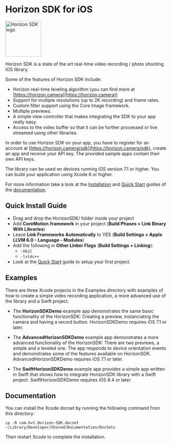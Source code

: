 Horizon SDK for iOS
=======================

<img src="https://horizon.camera/static/sdk/docs/docs/documentation-static/images/horizonsdk-logo.png" alt="Horizon SDK logo" style="width:112px;height:112px;">

Horizon SDK is a state of the art real-time video recording / photo shooting iOS library.

Some of the features of Horizon SDK include:

* Horizon real-time leveling algorithm (you can find more at [https://horizon.camera](https://horizon.camera))
* Support for multiple resolutions (up to 2K recording) and frame rates.
* Custom filter support using the Core Image framework.
* Multiple previews.
* A simple view controller that makes integrating the SDK to your app really easy.
* Access to the video buffer so that it can be further processed or live streamed using other libraries.

In order to use Horizon SDK on your app, you have to register for an account at [https://horizon.camera/sdk](https://horizon.camera/sdk), create an app and receive your API key. The provided sample apps contain their own API keys.

The library can be used on devices running iOS version 7.1 or higher.  You can build your application using Xcode 6 or higher.

For more information take a look at the [Installation](https://horizon.camera/static/sdk/docs/docs/documentation-static/Installation%20Guide.html) and [Quick Start](https://horizon.camera/static/sdk/docs/docs/documentation-static/Quick%20Start.html) guides of the [documentation](https://horizon.camera/sdk/docs/).

Quick Install Guide
-------------------

* Drag and drop the HorizonSDK/ folder inside your project
* Add **CoreMotion.framework** in your project (**Build Phases > Link Binary With Libraries**)
* Leave **Link Frameworks Automatically** to YES (**Build Settings > Apple LLVM 6.0 - Language - Modules**)
* Add the following in **Other Linker Flags** (**Build Settings > Linking**):
	- `-ObjC` 
	- `-lstdc++` 
* Look at the [Quick Start](https://horizon.camera/static/sdk/docs/docs/documentation-static/Quick%20Start.html) guide to setup your first project.



Examples
--------

There are three Xcode projects in the Examples directory with examples of how to create a simple video recording application, a more advanced use of the library and a Swift project. 

* The **HorizonSDKDemo** example app demonstrates the same basic functionality of the HorizonSDK: Creating a preview, instanciating the camera and having a record button. HorizonSDKDemo requires iOS 7.1 or later.

* The **AdvancedHorizonSDKDemo** example app demonstrates a more advanced functionality of the HorizonSDK: There are two previews, a simple and a leveled one. The app responds to device orientation events and demonstrates some of the features available on HorizonSDK. AdvancedHorizonSDKDemo requires iOS 7.1 or later.

* The **SwiftHorizonSDKDemo** example app provides a simple app written in Swift that shows how to integrate HorizonSDK library with a Swift project. SwiftHorizonSDKDemo requires iOS 8.4 or later.


Documentation
-------------

You can install the Xcode docset by running the following command from
this directory:

    cp -R com.hvt.Horizon-SDK.docset ~/Library/Developer/Shared/Documentation/DocSets

Then restart Xcode to complete the installation.
